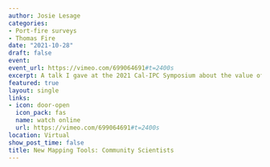 ```yaml
---
author: Josie Lesage
categories:
- Port-fire surveys
- Thomas Fire
date: "2021-10-28"
draft: false
event: 
event_url: https://vimeo.com/699064691#t=2400s
excerpt: A talk I gave at the 2021 Cal-IPC Symposium about the value of volunteer contributions to invasive plant data collection.
featured: true
layout: single
links:
- icon: door-open
  icon_pack: fas
  name: watch online
  url: https://vimeo.com/699064691#t=2400s
location: Virtual
show_post_time: false
title: New Mapping Tools: Community Scientists
---
```



